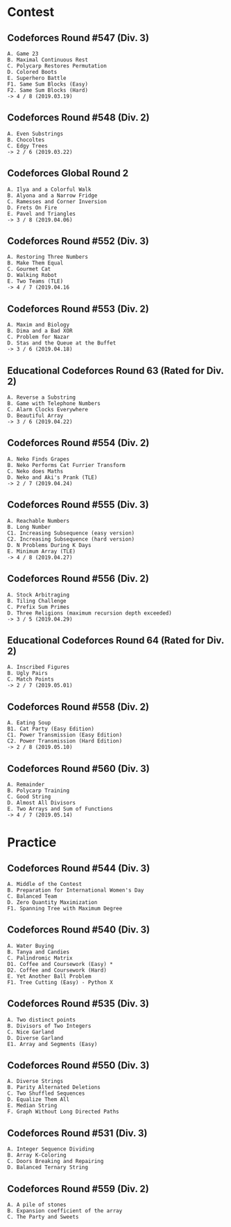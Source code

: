 # Contest
## Codeforces Round #547 (Div. 3)
	A. Game 23
	B. Maximal Continuous Rest
	C. Polycarp Restores Permutation
	D. Colored Boots
	E. Superhero Battle
	F1. Same Sum Blocks (Easy)
	F2. Same Sum Blocks (Hard)
	-> 4 / 8 (2019.03.19)

## Codeforces Round #548 (Div. 2)
	A. Even Substrings
	B. Chocoltes
	C. Edgy Trees
	-> 2 / 6 (2019.03.22)
	
## Codeforces Global Round 2
	A. Ilya and a Colorful Walk
	B. Alyona and a Narrow Fridge
	C. Ramesses and Corner Inversion
	D. Frets On Fire
	E. Pavel and Triangles
	-> 3 / 8 (2019.04.06)

## Codeforces Round #552 (Div. 3)
	A. Restoring Three Numbers
	B. Make Them Equal
	C. Gourmet Cat
	D. Walking Robot
	E. Two Teams (TLE)
	-> 4 / 7 (2019.04.16
	
## Codeforces Round #553 (Div. 2)
	A. Maxim and Biology
	B. Dima and a Bad XOR
	C. Problem for Nazar
	D. Stas and the Queue at the Buffet
	-> 3 / 6 (2019.04.18)
	
## Educational Codeforces Round 63 (Rated for Div. 2)
	A. Reverse a Substring
	B. Game with Telephone Numbers
	C. Alarm Clocks Everywhere
	D. Beautiful Array
	-> 3 / 6 (2019.04.22)

## Codeforces Round #554 (Div. 2)
	A. Neko Finds Grapes
	B. Neko Performs Cat Furrier Transform
	C. Neko does Maths
	D. Neko and Aki's Prank (TLE)
	-> 2 / 7 (2019.04.24)

## Codeforces Round #555 (Div. 3)
	A. Reachable Numbers
	B. Long Number
	C1. Increasing Subsequence (easy version)
	C2. Increasing Subsequence (hard version)
	D. N Problems During K Days
	E. Minimum Array (TLE)
	-> 4 / 8 (2019.04.27)

## Codeforces Round #556 (Div. 2)
	A. Stock Arbitraging
	B. Tiling Challenge
	C. Prefix Sum Primes
	D. Three Religions (maximum recursion depth exceeded)
	-> 3 / 5 (2019.04.29)

## Educational Codeforces Round 64 (Rated for Div. 2)
	A. Inscribed Figures
	B. Ugly Pairs
	C. Match Points
	-> 2 / 7 (2019.05.01)
	
## Codeforces Round #558 (Div. 2)
	A. Eating Soup
	B1. Cat Party (Easy Edition)
	C1. Power Transmission (Easy Edition)
	C2. Power Transmission (Hard Edition)
	-> 2 / 8 (2019.05.10)
	
## Codeforces Round #560 (Div. 3)
	A. Remainder
	B. Polycarp Training
	C. Good String
	D. Almost All Divisors
	E. Two Arrays and Sum of Functions
	-> 4 / 7 (2019.05.14)
	
# Practice
## Codeforces Round #544 (Div. 3)
	A. Middle of the Contest
	B. Preparation for International Women's Day
	C. Balanced Team
	D. Zero Quantity Maximization
	F1. Spanning Tree with Maximum Degree
	
## Codeforces Round #540 (Div. 3)
	A. Water Buying
	B. Tanya and Candies
	C. Palindromic Matrix
	D1. Coffee and Coursework (Easy) *
	D2. Coffee and Coursework (Hard)
	E. Yet Another Ball Problem
	F1. Tree Cutting (Easy) - Python X
	
## Codeforces Round #535 (Div. 3)
	A. Two distinct points
	B. Divisors of Two Integers
	C. Nice Garland
	D. Diverse Garland
	E1. Array and Segments (Easy)
	
## Codeforces Round #550 (Div. 3)
	A. Diverse Strings
	B. Parity Alternated Deletions
	C. Two Shuffled Sequences
	D. Equalize Them All
	E. Median String
	F. Graph Without Long Directed Paths

## Codeforces Round #531 (Div. 3)
	A. Integer Sequence Dividing
	B. Array K-Coloring
	C. Doors Breaking and Repairing
	D. Balanced Ternary String
	
## Codeforces Round #559 (Div. 2)
	A. A pile of stones
	B. Expansion coefficient of the array
	C. The Party and Sweets